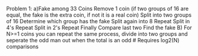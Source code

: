 Problem 1:
  a)Fake among 33 Coins
    Remove 1 coin (if two groups of 16 are equal, the fake is the extra coin, if not it is a real coin)
    Split into two groups of 16
    Determine which group has the fake
    Split again into 8
    Repeat
    Split in 4's
    Repeat
    Split in 2's
    Repeat
    Finally 
    Compare last two 
    Find the fake
  B) For N>=1 coins you can repeat the same process, divide into two groups and seperate the odd man out when the total is an odd #
    Requires log2(N) comparisons

  
